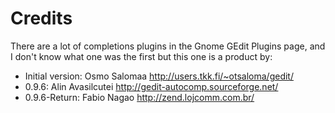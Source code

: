 Credits
=======

There are a lot of completions plugins in the Gnome GEdit Plugins page, and I 
don't know what one was the first but this one is a product by:

- Initial version: Osmo Salomaa <http://users.tkk.fi/~otsaloma/gedit/>
- 0.9.6: Alin Avasilcutei <http://gedit-autocomp.sourceforge.net/>
- 0.9.6-Return: Fabio Nagao <http://zend.lojcomm.com.br/>
